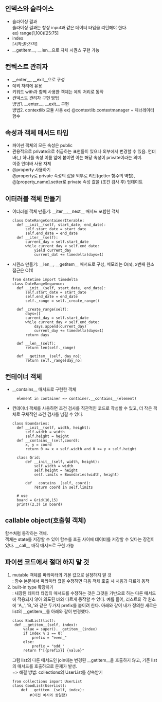 ## 인덱스와 슬라이스
- 슬라이싱 결과   
   슬라이싱 결과는 항상 input과 같은 데이터 타입을 리턴해야 한다.  
   ex) range(1,100)[25:75] 
- index  
    [시작:끝:간격]
- \_\_getitem__, __len__으로 자체 시퀀스 구현 가능

## 컨텍스트 관리자
- \_\_enter__, \_\_exit__으로 구성
- 예외 처리에 유용
- 키워드 with과 함께 사용한 객체는 예외 처리로 동작
- 컨텍스트 관리자 구현 방법   
    방법1. \_\_enter__, \_\_exit__ 구현  
    방법2. contextlib 모듈 사용 ex) @contextlib.contextmanager + 제너레이터 함수

  
## 속성과 객체 매서드 타입
- 파이썬 객체의 모든 속성은 public
- 관용적으로 private으로 취급하는 표현들이 있으나 외부에서 변경할 수 있음. 언더바(_) 하나를 속성 이름 앞에 붙이면 이는 해당 속성이 private이라는 의미.  
  이중 언더바 사용 자제
- @property 사용하기  
    @property로 private 속성의 값을 외부로 리턴(getter 함수의 역할), @[property_name].setter로 private 속성 값을 (조건 검사 후) 업데이트

## 이터러블 객체 만들기
- 이터러블 객체 만들기: \_\_iter__,\_\_next__ 매서드 포함한 객체  
  ```
  class DateRangeContainerIterable:  
    def __init__(self, start_date, end_date):  
        self.start_date = start_date
        self.end_date = end_date
    def __iter__(self):
        current_day = self.start_date
        while current_day < self.end_date:
            yield current_day
            current_dat += timedelta(days=1)
    ```
- 시퀀스 만들기: \_\_len__, \_\_getitem__ 매서드로 구성, 메모리는 O(n), x번째 원소 접근은 O(1)
  ```
  from datetime import timedelta
  class DateRangeSequence:
    def __init__(self, start_date, end_date):
        self.start_date = start_date
        self.end_date = end_date
        self._range = self._create_range()

    def _create_range(self):
        days=[]
        current_day = self.start_date
        while current_day < self.end_date:
            days.append(current_day)
            current_day += timedelta(days=1)
        return days

    def __len__(self):
        return len(self._range)

    def __getitem__(self, day_no):
        return self._range[day_no]
    ```

## 컨테이너 객체
- \_\_contains__ 매서드로 구현한 객체
  ```
    element in container => container.__contains__(element)
    ```
- 컨테이너 객체를 사용하면 조건 검사를 직관적인 코드로 작성할 수 있고, 더 작은 객체로 구체적인 조건 검사를 넘길 수 있다.
  ```
  class Boundaries:
    def __init__(self, width, height):
        self.width = width
        self.height = height
    def __contains__(self,coord):
        x, y = coord
        return 0 <= x < self.width and 0 <= y < self.height

    class Grid:
        def __init__(self, width, height):
            self.width = width
            self.height = height
            self.limits = Boundaries(width, height)

        def __contains__(self, coord):
            return coord in self.limits

    # use
    board = Grid(10,15)
    print((2,3) in board)
    ```
## callable object(호출형 객체)
함수처럼 동작하는 객체.  
객체는 state를 저장할 수 있어 함수를 호출 사이에 데이터를 저장할 수 있다는 장점이 있다. \_\_call__ 매직 매서드로 구현 가능

## 파이썬 코드에서 절대 하지 말 것
1. mutable 객체를 파라미터의 기본 값으로 설정하지 말 것  
   : 함수 본문에서 파라미터 값을 수정하면 다음 객체 호출 시 처음과 다르게 동작
2. built-in type 확장하기  
   : 내장된 데이터 타입의 매서드를 수정하는 것은 그것을 기반으로 하는 다른 매서드에 적용되지 않아 의도된 바와 다르게 동작할 수 있다. 예를 들어, 리스트의 각 원소에 'A_', 'B_'와 같은 두가지 prefix를 붙이려 한다. 아래와 같이 내가 정의한 새로운 list의 \_\_getitem__를 아래와 같이 변경했다.
   ```
   class BadList(list):
    def __getitem__(self, index):
        value = super().__getitem__(index)
        if index % 2 == 0:
            prefix = "even_"
        else:
            prefix = "odd_"
        return f"[{prefix}] {value}"
    ```
    그럼 list의 다른 매서드인 join에는 변경된 __getitem__을 호출하지 않고, 기존 list의 매서드를 호출하므로 문제가 발생.  
    => 해결 방법: collections의 UserList를 상속받기
    ```
    from collections import UserList
    class GoodList(UserList):
        def __getitem__(self, index):
            #(이전 예시와 동일함)
    ```
